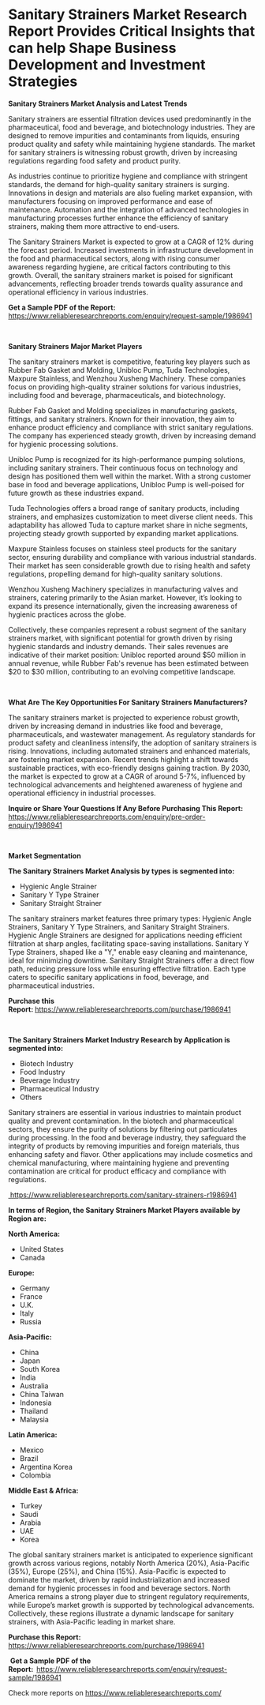 <p><h1>Sanitary Strainers Market Research Report Provides Critical Insights that can help Shape Business Development and Investment Strategies</h1></p><p><strong>Sanitary Strainers Market Analysis and Latest Trends</strong></p>
<p><p>Sanitary strainers are essential filtration devices used predominantly in the pharmaceutical, food and beverage, and biotechnology industries. They are designed to remove impurities and contaminants from liquids, ensuring product quality and safety while maintaining hygiene standards. The market for sanitary strainers is witnessing robust growth, driven by increasing regulations regarding food safety and product purity. </p><p>As industries continue to prioritize hygiene and compliance with stringent standards, the demand for high-quality sanitary strainers is surging. Innovations in design and materials are also fueling market expansion, with manufacturers focusing on improved performance and ease of maintenance. Automation and the integration of advanced technologies in manufacturing processes further enhance the efficiency of sanitary strainers, making them more attractive to end-users. </p><p>The Sanitary Strainers Market is expected to grow at a CAGR of 12% during the forecast period. Increased investments in infrastructure development in the food and pharmaceutical sectors, along with rising consumer awareness regarding hygiene, are critical factors contributing to this growth. Overall, the sanitary strainers market is poised for significant advancements, reflecting broader trends towards quality assurance and operational efficiency in various industries.</p></p>
<p><strong>Get a Sample PDF of the Report:&nbsp;</strong> <a href="https://www.reliableresearchreports.com/enquiry/request-sample/1986941?utm_campaign=2030&utm_medium=2&utm_source=Github&utm_content=ia&utm_term=10042025&utm_id=sanitary-strainers">https://www.reliableresearchreports.com/enquiry/request-sample/1986941</a></p>
<p>&nbsp;</p>
<p><strong>Sanitary Strainers Major Market Players</strong></p>
<p><p>The sanitary strainers market is competitive, featuring key players such as Rubber Fab Gasket and Molding, Unibloc Pump, Tuda Technologies, Maxpure Stainless, and Wenzhou Xusheng Machinery. These companies focus on providing high-quality strainer solutions for various industries, including food and beverage, pharmaceuticals, and biotechnology.</p><p>Rubber Fab Gasket and Molding specializes in manufacturing gaskets, fittings, and sanitary strainers. Known for their innovation, they aim to enhance product efficiency and compliance with strict sanitary regulations. The company has experienced steady growth, driven by increasing demand for hygienic processing solutions.</p><p>Unibloc Pump is recognized for its high-performance pumping solutions, including sanitary strainers. Their continuous focus on technology and design has positioned them well within the market. With a strong customer base in food and beverage applications, Unibloc Pump is well-poised for future growth as these industries expand.</p><p>Tuda Technologies offers a broad range of sanitary products, including strainers, and emphasizes customization to meet diverse client needs. This adaptability has allowed Tuda to capture market share in niche segments, projecting steady growth supported by expanding market applications.</p><p>Maxpure Stainless focuses on stainless steel products for the sanitary sector, ensuring durability and compliance with various industrial standards. Their market has seen considerable growth due to rising health and safety regulations, propelling demand for high-quality sanitary solutions.</p><p>Wenzhou Xusheng Machinery specializes in manufacturing valves and strainers, catering primarily to the Asian market. However, it’s looking to expand its presence internationally, given the increasing awareness of hygienic practices across the globe.</p><p>Collectively, these companies represent a robust segment of the sanitary strainers market, with significant potential for growth driven by rising hygienic standards and industry demands. Their sales revenues are indicative of their market position: Unibloc reported around $50 million in annual revenue, while Rubber Fab's revenue has been estimated between $20 to $30 million, contributing to an evolving competitive landscape.</p></p>
<p>&nbsp;</p>
<p><strong>What Are The Key Opportunities For Sanitary Strainers Manufacturers?</strong></p>
<p><p>The sanitary strainers market is projected to experience robust growth, driven by increasing demand in industries like food and beverage, pharmaceuticals, and wastewater management. As regulatory standards for product safety and cleanliness intensify, the adoption of sanitary strainers is rising. Innovations, including automated strainers and enhanced materials, are fostering market expansion. Recent trends highlight a shift towards sustainable practices, with eco-friendly designs gaining traction. By 2030, the market is expected to grow at a CAGR of around 5-7%, influenced by technological advancements and heightened awareness of hygiene and operational efficiency in industrial processes.</p></p>
<p><strong>Inquire or Share Your Questions If Any Before Purchasing This Report:</strong> <a href="https://www.reliableresearchreports.com/enquiry/pre-order-enquiry/1986941?utm_campaign=2030&utm_medium=2&utm_source=Github&utm_content=ia&utm_term=10042025&utm_id=sanitary-strainers">https://www.reliableresearchreports.com/enquiry/pre-order-enquiry/1986941</a></p>
<p>&nbsp;</p>
<p><strong>Market Segmentation</strong></p>
<p><strong>The Sanitary Strainers Market Analysis by types is segmented into:</strong></p>
<p><ul><li>Hygienic Angle Strainer</li><li>Sanitary Y Type Strainer</li><li>Sanitary Straight Strainer</li></ul></p>
<p><p>The sanitary strainers market features three primary types: Hygienic Angle Strainers, Sanitary Y Type Strainers, and Sanitary Straight Strainers. Hygienic Angle Strainers are designed for applications needing efficient filtration at sharp angles, facilitating space-saving installations. Sanitary Y Type Strainers, shaped like a "Y," enable easy cleaning and maintenance, ideal for minimizing downtime. Sanitary Straight Strainers offer a direct flow path, reducing pressure loss while ensuring effective filtration. Each type caters to specific sanitary applications in food, beverage, and pharmaceutical industries.</p></p>
<p><strong>Purchase this Report:&nbsp;</strong><a href="https://www.reliableresearchreports.com/purchase/1986941?utm_campaign=2030&utm_medium=2&utm_source=Github&utm_content=ia&utm_term=10042025&utm_id=sanitary-strainers">https://www.reliableresearchreports.com/purchase/1986941</a></p>
<p>&nbsp;</p>
<p><strong>The Sanitary Strainers Market Industry Research by Application is segmented into:</strong></p>
<p><ul><li>Biotech Industry</li><li>Food Industry</li><li>Beverage Industry</li><li>Pharmaceutical Industry</li><li>Others</li></ul></p>
<p><p>Sanitary strainers are essential in various industries to maintain product quality and prevent contamination. In the biotech and pharmaceutical sectors, they ensure the purity of solutions by filtering out particulates during processing. In the food and beverage industry, they safeguard the integrity of products by removing impurities and foreign materials, thus enhancing safety and flavor. Other applications may include cosmetics and chemical manufacturing, where maintaining hygiene and preventing contamination are critical for product efficacy and compliance with regulations.</p></p>
<p><a href="https://www.reliableresearchreports.com/sanitary-strainers-r1986941?utm_campaign=2030&utm_medium=2&utm_source=Github&utm_content=ia&utm_term=10042025&utm_id=sanitary-strainers">&nbsp;https://www.reliableresearchreports.com/sanitary-strainers-r1986941</a></p>
<p><strong>In terms of Region, the Sanitary Strainers Market Players available by Region are:</strong></p>
<p>
    <p> <strong> North America: </strong>
        <ul>
            <li>United States</li>
            <li>Canada</li>
        </ul>
        </p> 
    <p> <strong> Europe: </strong>
        <ul>
            <li>Germany</li>
            <li>France</li>
            <li>U.K.</li>
            <li>Italy</li>
            <li>Russia</li>
        </ul>
        </p> 
    <p> <strong> Asia-Pacific: </strong>
        <ul>
            <li>China</li>
            <li>Japan</li>
            <li>South Korea</li>
            <li>India</li>
            <li>Australia</li>
            <li>China Taiwan</li>
            <li>Indonesia</li>
            <li>Thailand</li>
            <li>Malaysia</li>
        </ul>
        </p> 
    <p> <strong> Latin America: </strong>
        <ul>
            <li>Mexico</li>
            <li>Brazil</li>
            <li>Argentina Korea</li>
            <li>Colombia</li>
        </ul>
        </p> 
    <p> <strong> Middle East & Africa: </strong>
        <ul>
            <li>Turkey</li>
            <li>Saudi</li>
            <li>Arabia</li>
            <li>UAE</li>
            <li>Korea</li>
        </ul>
    </p>
    </p>
<p><p>The global sanitary strainers market is anticipated to experience significant growth across various regions, notably North America (20%), Asia-Pacific (35%), Europe (25%), and China (15%). Asia-Pacific is expected to dominate the market, driven by rapid industrialization and increased demand for hygienic processes in food and beverage sectors. North America remains a strong player due to stringent regulatory requirements, while Europe’s market growth is supported by technological advancements. Collectively, these regions illustrate a dynamic landscape for sanitary strainers, with Asia-Pacific leading in market share.</p></p>
<p><strong>Purchase this Report: </strong><a href="https://www.reliableresearchreports.com/purchase/1986941?utm_campaign=2030&utm_medium=2&utm_source=Github&utm_content=ia&utm_term=10042025&utm_id=sanitary-strainers">https://www.reliableresearchreports.com/purchase/1986941</a></p>
<p>&nbsp;<strong>Get a Sample PDF of the Report:&nbsp;&nbsp;</strong><a href="https://www.reliableresearchreports.com/enquiry/request-sample/1986941?utm_campaign=2030&utm_medium=2&utm_source=Github&utm_content=ia&utm_term=10042025&utm_id=sanitary-strainers">https://www.reliableresearchreports.com/enquiry/request-sample/1986941</a></p>
<p><strong></strong></p>
<p>Check more reports on <a href="https://www.reliableresearchreports.com/?utm_campaign=2030&utm_medium=2&utm_source=Github&utm_content=ia&utm_term=10042025&utm_id=sanitary-strainers">https://www.reliableresearchreports.com/</a></p>